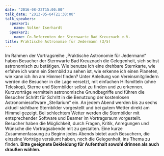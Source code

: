 ```yaml
---
date: "2016-08-22T15:00:00"
talk_date: "2013-05-04T21:30:00"
talk_speakers:
  speaker1:
    name: Volker Iserhardt
  Speaker2:
    name: Co-Referenten der Sternwarte Bad Kreuznach e.V.
title: Praktische Astronomie für Jedermann (3/5)
---
```


Im Rahmen der Vortragsreihe „Praktische Astronomie für Jedermann“ haben Besucher der Sternwarte Bad Kreuznach die Gelegenheit, sich selbst astronomisch zu betätigen. Wie benutze ich eine drehbare Sternkarte, wie erfahre ich wann ein Sternbild zu sehen ist, wie erkenne ich einen Planeten, wie kann ich ihn am Himmel finden? Unter Anleitung von Vereinsmitgliedern werden die Besucher in die Lage versetzt, mit einfachen Hilfsmitteln (ohne Teleskop), Sterne und Sternbilder selbst zu finden und zu erkennen. Kurzvorträge vermitteln astronomische Grundbegriffe und führen die Besucher Schritt für Schritt in die Benutzung der kostenlosen Astronomiesoftware „Stellarium“ ein. An jedem Abend werden bis zu sechs aktuell sichtbare Sternbilder vorgestellt und bei gutem Wetter direkt am Himmel gezeigt. Bei schlechtem Wetter werden die Sternbilder mit entsprechender Software und Beamer im Vortragsraum vorgestellt. Besucher haben die Möglichkeit, durch Fragen, Kritik, Anregungen und Wünsche die Vortragsabende mit zu gestalten. Eine kurze Zusammenfassung zu Beginn jedes Abends bietet auch Besuchern, die einzelne Vorträge versäumt haben, noch die Gelegenheit, ins Thema zu finden.
**Bitte geeignete Bekleidung für Aufenthalt sowohl drinnen als auch draußen wählen.**
